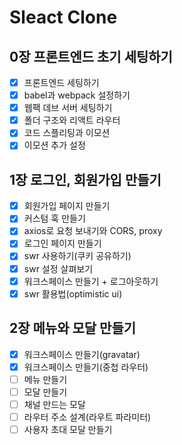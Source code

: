 # Sleact Clone

## 0장 프론트엔드 초기 세팅하기
- [x] 프론트엔드 세팅하기
- [x] babel과 webpack 설정하기
- [x] 웹팩 데브 서버 세팅하기
- [x] 폴더 구조와 리액트 라우터
- [x] 코드 스플리팅과 이모션
- [x] 이모션 추가 설정

## 1장 로그인, 회원가입 만들기
- [x] 회원가입 페이지 만들기
- [x] 커스텀 훅 만들기
- [x] axios로 요청 보내기와 CORS, proxy
- [x] 로그인 페이지 만들기
- [x] swr 사용하기(쿠키 공유하기)
- [x] swr 설정 살펴보기
- [x] 워크스페이스 만들기 + 로그아웃하기
- [x] swr 활용법(optimistic ui)

## 2장 메뉴와 모달 만들기
- [x] 워크스페이스 만들기(gravatar)
- [x] 워크스페이스 만들기(중첩 라우터)
- [ ] 메뉴 만들기
- [ ] 모달 만들기
- [ ] 채널 만드는 모달
- [ ] 라우터 주소 설계(라우트 파라미터)
- [ ] 사용자 초대 모달 만들기